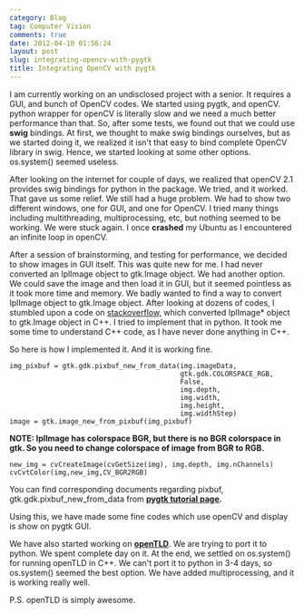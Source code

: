 ```yaml
---
category: Blog
tag: Computer Vision
comments: true
date: 2012-04-10 01:56:24
layout: post
slug: integrating-opencv-with-pygtk
title: Integrating OpenCV with pygtk
---
```


I am currently working on an undisclosed project with a senior. It requires a GUI, and bunch of OpenCV codes. We started using pygtk, and openCV. python wrapper for openCV is literally slow and we need a much better performance than that. So, after some tests, we found out that we could use **swig** bindings. At first, we thought to make swig bindings ourselves, but as we started doing it, we realized it isn't that easy to bind complete OpenCV library in swig. Hence, we started looking at some other options. os.system() seemed useless.

After looking on the internet for couple of days, we realized that openCV 2.1 provides swig bindings for python in the package. We tried, and it worked. That gave us some relief. We still had a huge problem. We had to show two different windows, one for GUI, and one for OpenCV. I tried many things including multithreading, multiprocessing, etc, but nothing seemed to be working. We were stuck again. I once **crashed** my Ubuntu as I encountered an infinite loop in openCV.

After a session of brainstorming, and testing for performance, we decided to show images in GUI itself. This was quite new for me. I had never converted an IplImage object to gtk.Image object. We had another option. We could save the image and then load it in GUI, but it seemed pointless as it took more time and memory. We badly wanted to find a way to convert IplImage object to gtk.Image object. After looking at dozens of codes, I stumbled upon a code on [stackoverflow,](http://stackoverflow.com/questions/1188665/how-can-i-display-an-opencv-iplimage-in-gtk-gtkmm) which converted IplImage* object to gtk.Image object in C++. I tried to implement that in python. It took me some time to understand C++ code, as I have never done anything in C++.

So here is how I implemented it. And it is working fine.

    
    img_pixbuf = gtk.gdk.pixbuf_new_from_data(img.imageData,
                                              gtk.gdk.COLORSPACE_RGB,
                                              False,
                                              img.depth,
                                              img.width,
                                              img.height,
                                              img.widthStep)
    image = gtk.image_new_from_pixbuf(img_pixbuf)




**NOTE: IplImage has colorspace BGR, but there is no BGR colorspace in gtk. So you need to change colorspace of image from BGR to RGB.**

    
    new_img = cvCreateImage(cvGetSize(img), img.depth, img.nChannels)
    cvCvtColor(img,new_img,CV_BGR2RGB)




You can find corresponding documents regarding pixbuf, gtk.gdk.pixbuf_new_from_data from **[pygtk tutorial page](http://www.pygtk.org/docs/pygtk/class-gdkpixbuf.html#function-gdk--pixbuf-new-from-data).**

Using this, we have made some fine codes which use openCV and display is show on pygtk GUI.

We have also started working on [**openTLD**](http://info.ee.surrey.ac.uk/Personal/Z.Kalal/tld.html). We are trying to port it to python. We spent complete day on it. At the end, we settled on os.system() for running openTLD in C++. We can't port it to python in 3-4 days, so os.system() seemed the best option. We have added multiprocessing, and it is working really well.

P.S. openTLD is simply awesome.
